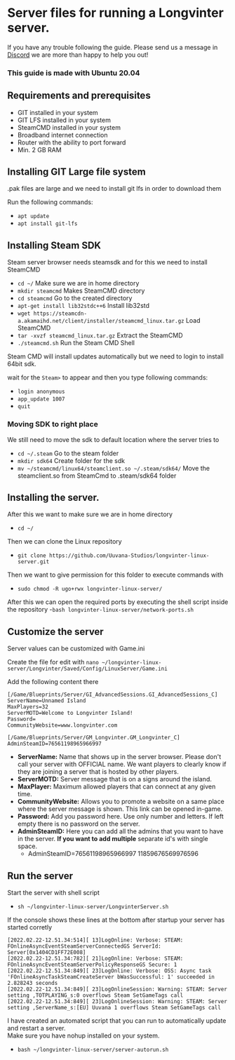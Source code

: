 # Server files for running a Longvinter server.

If you have any trouble following the guide. Please send us a message in [Discord](https://discord.gg/SmPZ8hRqMV) we are more than happy to help you out!

### This guide is made with Ubuntu 20.04

## Requirements and prerequisites
- GIT installed in your system
- GIT LFS installed in your system
- SteamCMD installed in your system
- Broadband internet connection
- Router with the ability to port forward
- Min. 2 GB RAM

## Installing GIT Large file system

.pak files are large and we need to install git lfs in order to download them

Run the following commands:
- `apt update`
- `apt install git-lfs`

## Installing Steam SDK
Steam server browser needs steamsdk and for this we need to install SteamCMD
- `cd ~/` Make sure we are in home directory
- `mkdir steamcmd` Makes SteamCMD directory
- `cd steamcmd` Go to the created directory
- `apt-get install lib32stdc++6` Install lib32std
- `wget https://steamcdn-a.akamaihd.net/client/installer/steamcmd_linux.tar.gz` Load SteamCMD
- `tar -xvzf steamcmd_linux.tar.gz` Extract the SteamCMD
- `./steamcmd.sh` Run the Steam CMD Shell

Steam CMD will install updates automatically but we need to login to install 64bit sdk. 

wait for the `Steam>` to appear and then you type following commands:
- `login anonymous`
- `app_update 1007`
- `quit`

### Moving SDK to right place

We still need to move the sdk to default location where the server tries to 
- `cd ~/.steam` Go to the steam folder
- `mkdir sdk64` Create folder for the sdk
- `mv ~/steamcmd/linux64/steamclient.so ~/.steam/sdk64/` Move the steamclient.so from SteamCmd to .steam/sdk64 folder


 ## Installing the server.

After this we want to make sure we are in home directory
- `cd ~/`

Then we can clone the Linux repository
- `git clone https://github.com/Uuvana-Studios/longvinter-linux-server.git`

Then we want to give permission for this folder to execute commands with
- `sudo chmod -R ugo+rwx longvinter-linux-server/`

After this we can open the required ports by executing the shell script inside the repository
-`bash longvinter-linux-server/network-ports.sh`

## Customize the server

Server values can be customized with Game.ini

Create the file for edit with
`nano ~/longvinter-linux-server/Longvinter/Saved/Config/LinuxServer/Game.ini`

Add the following content there
```
[/Game/Blueprints/Server/GI_AdvancedSessions.GI_AdvancedSessions_C]
ServerName=Unnamed Island
MaxPlayers=32
ServerMOTD=Welcome to Longvinter Island!
Password=
CommunityWebsite=www.longvinter.com

[/Game/Blueprints/Server/GM_Longvinter.GM_Longvinter_C]
AdminSteamID=76561198965966997
```
- **ServerName:** Name that shows up in the server browser. Please don't call your server with OFFICIAL name. We want players to clearly know if they are joining a server that is hosted by other players.
- **ServerMOTD:** Server message that is on a signs around the island.
- **MaxPlayer:** Maximum allowed players that can connect at any given time.
- **CommunityWebsite:** Allows you to promote a website on a same place where the server message is shown. This link can be opened in-game.
- **Password:** Add you password here. Use only number and letters. If left empty there is no password on the server.
- **AdminSteamID:** Here you can add all the admins that you want to have in the server. **If you want to add multiple** separate id's with single space.
  - AdminSteamID=76561198965966997 11859676569976596

## Run the server
Start the server with shell script
- `sh ~/longvinter-linux-server/LongvinterServer.sh`

If the console shows these lines at the bottom after startup your server has started corretly
```
[2022.02.22-12.51.34:514][ 13]LogOnline: Verbose: STEAM: FOnlineAsyncEventSteamServerConnectedGS ServerId: Server[0x1404CD1FF72E008]
[2022.02.22-12.51.34:782][ 21]LogOnline: Verbose: STEAM: FOnlineAsyncEventSteamServerPolicyResponseGS Secure: 1
[2022.02.22-12.51.34:849][ 23]LogOnline: Verbose: OSS: Async task 'FOnlineAsyncTaskSteamCreateServer bWasSuccessful: 1' succeeded in 2.828243 seconds
[2022.02.22-12.51.34:849][ 23]LogOnlineSession: Warning: STEAM: Server setting ,TOTPLAYING_s:0 overflows Steam SetGameTags call
[2022.02.22-12.51.34:849][ 23]LogOnlineSession: Warning: STEAM: Server setting ,ServerName_s:[EU] Uuvana 1 overflows Steam SetGameTags call
```

I have created an automated script that you can run to automatically update and restart a server. <br>Make sure you have nohup installed on your system.
- `bash ~/longvinter-linux-server/server-autorun.sh`
